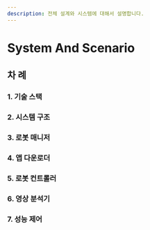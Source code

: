 ```yaml
---
description: 전체 설계와 시스템에 대해서 설명합니다.
---
```


# System And Scenario

## 차 례 

###      1. 기술 스택 <a id="1"></a>

###      2. 시스템 구조

###      3. 로봇 매니저

###      4. 앱 다운로더

###      5. 로봇 컨트롤러

###      6. 영상 분석기

###      7. 성능 제어



